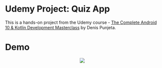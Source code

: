 # Udemy Project: Quiz App

This is a hands-on project from the Udemy course - [The Complete Android 10 & Kotlin Development Masterclass](https://www.udemy.com/course/android-kotlin-developer/) by Denis Punjeta.

# Demo
<div align="center">
  <img src="Demo/demo.gif" />
</div>
